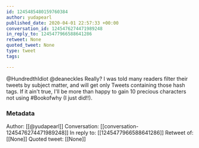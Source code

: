 ```yaml
---
id: 1245485480159760384
author: yudapearl
published_date: 2020-04-01 22:57:33 +00:00
conversation_id: 1245476274471989248
in_reply_to: 1245477966588641286
retweet: None
quoted_tweet: None
type: tweet
tags:

---
```


@HundredthIdiot @deaneckles Really? I was told many readers filter their tweets by subject matter, and will get only Tweets containing those hash tags. If it ain't true, I'll be more than happy to gain 10 precious characters not using #Bookofwhy (I just did!!).

### Metadata

Author: [[@yudapearl]]
Conversation: [[conversation-1245476274471989248]]
In reply to: [[1245477966588641286]]
Retweet of: [[None]]
Quoted tweet: [[None]]

